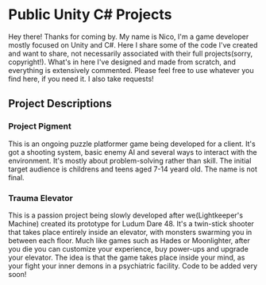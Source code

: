 # Public Unity C# Projects
Hey there! Thanks for coming by. My name is Nico, I'm a game developer mostly focused on Unity and C#. Here I share  some of the code I've created and want to share, not necessarily associated with their full projects(sorry, copyright!). What's in here I've designed and made from scratch, and everything is extensively commented. Please feel free to use whatever you find here, if you need it. I also take requests!

## Project Descriptions

### Project Pigment
This is an ongoing puzzle platformer game being developed for a client. It's got a shooting system, basic enemy AI and several ways to interact with the environment. It's mostly about problem-solving rather than skill. 
The initial target audience is childrens and teens aged 7-14 yeard old.
The name is not final.

### Trauma Elevator
This is a passion project being slowly developed after we(Lightkeeper's Machine) created its prototype for Ludum Dare 48. It's a twin-stick shooter that takes place entirely inside an elevator, with monsters swarming you in between each floor. Much like games such as Hades or Moonlighter, after you die you can customize your experience, buy power-ups and upgrade your elevator. The idea is that the game takes place inside your mind, as your fight your inner demons in a psychiatric facility.
Code to be added very soon!












